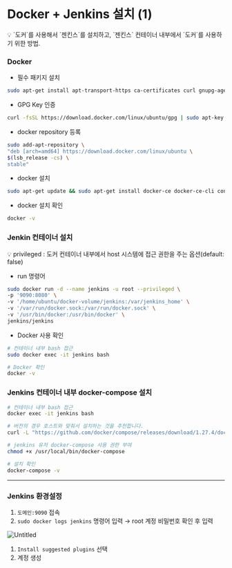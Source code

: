 # Docker + Jenkins 설치 (1)

<aside>
💡 `도커`를 사용해서 `젠킨스`를 설치하고, `젠킨스` 컨테이너 내부에서 `도커`를 사용하기 위한 방법.

</aside>

### Docker

- 필수 패키지 설치

```bash
sudo apt-get install apt-transport-https ca-certificates curl gnupg-agent software-properties-common
```

- GPG Key 인증

```bash
curl -fsSL https://download.docker.com/linux/ubuntu/gpg | sudo apt-key add -
```

- docker repository 등록

```bash
sudo add-apt-repository \
"deb [arch=amd64] https://download.docker.com/linux/ubuntu \
$(lsb_release -cs) \
stable"
```

- docker 설치

```bash
sudo apt-get update && sudo apt-get install docker-ce docker-ce-cli containerd.io
```

- docker 설치 확인

```bash
docker -v
```

### Jenkin 컨테이너 설치

<aside>
💡 privileged : 도커 컨테이너 내부에서 host 시스템에 접근 권한을 주는 옵션(default: false)

</aside>

- run 명령어

```bash
sudo docker run -d --name jenkins -u root --privileged \
-p '9090:8080' \
-v '/home/ubuntu/docker-volume/jenkins:/var/jenkins_home' \
-v '/var/run/docker.sock:/var/run/docker.sock' \
-v '/usr/bin/docker:/usr/bin/docker' \
jenkins/jenkins
```

- Docker 사용 확인

```bash
# 컨테이너 내부 bash 접근
sudo docker exec -it jenkins bash

# Docker 확인
docker -v
```

### Jenkins 컨테이너 내부 docker-compose 설치

```bash
# 컨테이너 내부 bash 접근
docker exec -it jenkins bash

# 버전의 경우 호스트와 맞춰서 설치하는 것을 추천합니다.
curl -L "https://github.com/docker/compose/releases/download/1.27.4/docker-compose-$(uname -s)-$(uname -m)" -o /usr/local/bin/docker-compose

# jenkins 유저 docker-compose 사용 권한 부여
chmod +x /usr/local/bin/docker-compose

# 설치 확인
docker-compose -v
```

---

### Jenkins 환경설정

1. `도메인:9090` 접속
2. `sudo docker logs jenkins` 명령어 입력 → root 계정 비밀번호 확인 후 입력

![Untitled](Docker%20+%20Jenkins%20%E1%84%89%E1%85%A5%E1%86%AF%E1%84%8E%E1%85%B5%20(1)%2034a67093634e43de9ea660a9a3e89f87/Untitled.png)

1. `Install suggested plugins` 선택
2. 계정 생성